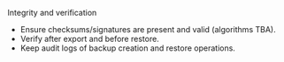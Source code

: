 Integrity and verification

- Ensure checksums/signatures are present and valid (algorithms TBA).
- Verify after export and before restore.
- Keep audit logs of backup creation and restore operations.
